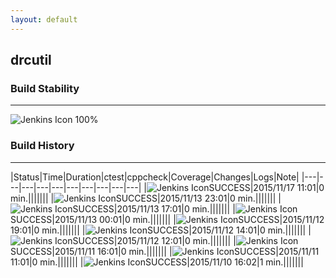 ```yaml
---
layout: default
---
```

## drcutil
### Build Stability
___
![Jenkins Icon](http://jenkinshrg.github.io/images/48x48/health-80plus.png)
100%
  
### Build History
___
|Status|Time|Duration|<span class='badge'>ctest</span>|<span class='badge'>cppcheck</span>|Coverage|Changes|Logs|Note|
|---|---|---|---|---|---|---|---|---|---|
|![Jenkins Icon](http://jenkinshrg.github.io/images/24x24/blue.png)SUCCESS|2015/11/17 11:01|0 min.|||||||
|![Jenkins Icon](http://jenkinshrg.github.io/images/24x24/blue.png)SUCCESS|2015/11/13 23:01|0 min.|||||||
|![Jenkins Icon](http://jenkinshrg.github.io/images/24x24/blue.png)SUCCESS|2015/11/13 17:01|0 min.|||||||
|![Jenkins Icon](http://jenkinshrg.github.io/images/24x24/blue.png)SUCCESS|2015/11/13 00:01|0 min.|||||||
|![Jenkins Icon](http://jenkinshrg.github.io/images/24x24/blue.png)SUCCESS|2015/11/12 19:01|0 min.|||||||
|![Jenkins Icon](http://jenkinshrg.github.io/images/24x24/blue.png)SUCCESS|2015/11/12 14:01|0 min.|||||||
|![Jenkins Icon](http://jenkinshrg.github.io/images/24x24/blue.png)SUCCESS|2015/11/12 12:01|0 min.|||||||
|![Jenkins Icon](http://jenkinshrg.github.io/images/24x24/blue.png)SUCCESS|2015/11/11 16:01|0 min.|||||||
|![Jenkins Icon](http://jenkinshrg.github.io/images/24x24/blue.png)SUCCESS|2015/11/11 11:01|0 min.|||||||
|![Jenkins Icon](http://jenkinshrg.github.io/images/24x24/blue.png)SUCCESS|2015/11/10 16:02|1 min.|||||||
